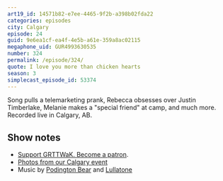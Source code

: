 ```yaml
---
art19_id: 14571b82-e7ee-4465-9f2b-a398b02fda22
categories: episodes
city: Calgary
episode: 24
guid: 9e6ea1cf-ea4f-4e5b-a61e-359a8ac02115
megaphone_uid: GUR4993630535
number: 324
permalink: /episode/324/
quote: I love you more than chicken hearts
season: 3
simplecast_episode_id: 53374
---
```


Song pulls a telemarketing prank, Rebecca obsesses over Justin Timberlake, Melanie makes a "special friend" at camp, and much more. Recorded live in Calgary, AB.

## Show notes
* [Support GRTTWaK. Become a patron](https://grownupsreadthingstheywroteaskids.com/support/?utm_source=podcast&utm_medium=referral&utm_campaign=323).
* [Photos from our Calgary event](https://www.facebook.com/pg/grownupsreadthingstheywroteaskids/photos/?tab=album&album_id=10154024075293600o)
* Music by [Podington Bear](https://geo.itunes.apple.com/us/artist/podington-bear/id250459572?at=10lR7u&mt=1&app=music) and [Lullatone](https://geo.itunes.apple.com/us/artist/lullatone/id34467705?at=10lR7u&mt=1&app=music)